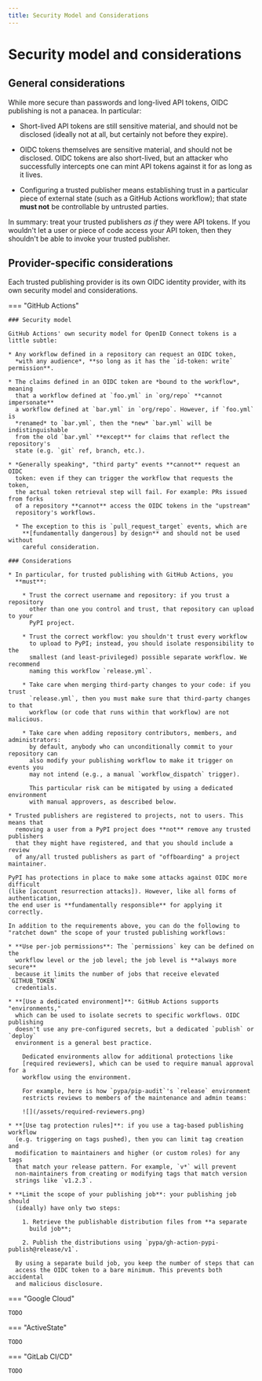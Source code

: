 ```yaml
---
title: Security Model and Considerations
---
```


# Security model and considerations

## General considerations

While more secure than passwords and long-lived API tokens, OIDC publishing
is not a panacea. In particular:

* Short-lived API tokens are still sensitive material, and should not be
  disclosed (ideally not at all, but certainly not before they expire).

* OIDC tokens themselves are sensitive material, and should not be disclosed.
  OIDC tokens are also short-lived, but an attacker who successfully intercepts
  one can mint API tokens against it for as long as it lives.

* Configuring a trusted publisher means establishing trust in a particular piece
  of external state (such as a GitHub Actions workflow); that state **must not**
  be controllable by untrusted parties.

In summary: treat your trusted publishers *as if* they were API tokens. If you
wouldn't let a user or piece of code access your API token, then they shouldn't
be able to invoke your trusted publisher.

## Provider-specific considerations

Each trusted publishing provider is its own OIDC identity provider, with its
own security model and considerations.

=== "GitHub Actions"

    ### Security model

    GitHub Actions' own security model for OpenID Connect tokens is a little subtle:

    * Any workflow defined in a repository can request an OIDC token,
      *with any audience*, **so long as it has the `id-token: write` permission**.

    * The claims defined in an OIDC token are *bound to the workflow*, meaning
      that a workflow defined at `foo.yml` in `org/repo` **cannot impersonate**
      a workflow defined at `bar.yml` in `org/repo`. However, if `foo.yml` is
      *renamed* to `bar.yml`, then the *new* `bar.yml` will be indistinguishable
      from the old `bar.yml` **except** for claims that reflect the repository's
      state (e.g. `git` ref, branch, etc.).

    * *Generally speaking*, "third party" events **cannot** request an OIDC
      token: even if they can trigger the workflow that requests the token,
      the actual token retrieval step will fail. For example: PRs issued from forks
      of a repository **cannot** access the OIDC tokens in the "upstream"
      repository's workflows.

      * The exception to this is `pull_request_target` events, which are
        **[fundamentally dangerous] by design** and should not be used without
        careful consideration.

    ### Considerations

    * In particular, for trusted publishing with GitHub Actions, you
      **must**:

        * Trust the correct username and repository: if you trust a repository
          other than one you control and trust, that repository can upload to your
          PyPI project.

        * Trust the correct workflow: you shouldn't trust every workflow
          to upload to PyPI; instead, you should isolate responsibility to the
          smallest (and least-privileged) possible separate workflow. We recommend
          naming this workflow `release.yml`.

        * Take care when merging third-party changes to your code: if you trust
          `release.yml`, then you must make sure that third-party changes to that
          workflow (or code that runs within that workflow) are not malicious.

        * Take care when adding repository contributors, members, and administrators:
          by default, anybody who can unconditionally commit to your repository can
          also modify your publishing workflow to make it trigger on events you
          may not intend (e.g., a manual `workflow_dispatch` trigger).

          This particular risk can be mitigated by using a dedicated environment
          with manual approvers, as described below.

    * Trusted publishers are registered to projects, not to users. This means that
      removing a user from a PyPI project does **not** remove any trusted publishers
      that they might have registered, and that you should include a review
      of any/all trusted publishers as part of "offboarding" a project maintainer.

    PyPI has protections in place to make some attacks against OIDC more difficult
    (like [account resurrection attacks]). However, like all forms of authentication,
    the end user is **fundamentally responsible** for applying it correctly.

    In addition to the requirements above, you can do the following to
    "ratchet down" the scope of your trusted publishing workflows:

    * **Use per-job permissions**: The `permissions` key can be defined on the
      workflow level or the job level; the job level is **always more secure**
      because it limits the number of jobs that receive elevated `GITHUB_TOKEN`
      credentials.

    * **[Use a dedicated environment]**: GitHub Actions supports "environments,"
      which can be used to isolate secrets to specific workflows. OIDC publishing
      doesn't use any pre-configured secrets, but a dedicated `publish` or `deploy`
      environment is a general best practice.

        Dedicated environments allow for additional protections like
        [required reviewers], which can be used to require manual approval for a
        workflow using the environment.

        For example, here is how `pypa/pip-audit`'s `release` environment
        restricts reviews to members of the maintenance and admin teams:

        ![](/assets/required-reviewers.png)

    * **[Use tag protection rules]**: if you use a tag-based publishing workflow
      (e.g. triggering on tags pushed), then you can limit tag creation and
      modification to maintainers and higher (or custom roles) for any tags
      that match your release pattern. For example, `v*` will prevent
      non-maintainers from creating or modifying tags that match version
      strings like `v1.2.3`.

    * **Limit the scope of your publishing job**: your publishing job should
      (ideally) have only two steps:

        1. Retrieve the publishable distribution files from **a separate
          build job**;

        2. Publish the distributions using `pypa/gh-action-pypi-publish@release/v1`.

      By using a separate build job, you keep the number of steps that can
      access the OIDC token to a bare minimum. This prevents both accidental
      and malicious disclosure.

=== "Google Cloud"

    TODO

=== "ActiveState"

    TODO

=== "GitLab CI/CD"

    TODO

[fundamentally dangerous]: https://securitylab.github.com/research/github-actions-preventing-pwn-requests/

[Use a dedicated environment]: https://docs.github.com/en/actions/deployment/targeting-different-environments/using-environments-for-deployment

[Use tag protection rules]: https://docs.github.com/en/repositories/managing-your-repositorys-settings-and-features/managing-repository-settings/configuring-tag-protection-rules

[account resurrection attacks]:
../internals/#what-are-account-resurrection-attacks-and-how-does-pypi-protect-against-them

[required reviewers]: https://docs.github.com/en/actions/deployment/targeting-different-environments/using-environments-for-deployment#required-reviewers
